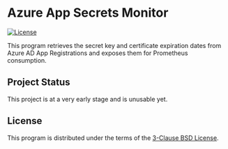 # Azure App Secrets Monitor
[![License](https://img.shields.io/github/license/vladvasiliu/azure-app-secrets-monitor)](LICENSE)

This program retrieves the secret key and certificate expiration dates from Azure AD App Registrations and exposes them
for Prometheus consumption.

## Project Status

This project is at a very early stage and is unusable yet.

## License

This program is distributed under the terms of the [3-Clause BSD License](LICENSE).
